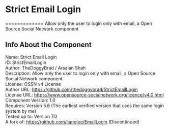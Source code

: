 # Strict Email Login
=============
Allow only the user to login only with email, a Open Source Social Network component

## Info About the Component
Name: Strict Email Login
<br>
ID: StrictEmailLogin
<br>
Author: TheDoggyBrad / Arsalan Shah
<br>
Description: Allow only the user to login only with email, a Open Source Social Network component
<br>
License: OSSN v4 License
<br>
Author URL: https://github.com/thedoggybrad/StrictEmailLogin
<br>
License URL: https://www.opensource-socialnetwork.org/licence/v4.0.html
<br>
Component Version: 1.0
<br>
Requires: Version 5.6 (The earliest verified version that uses the same login system by me)
<br>
Tested up to: Version 7.0
<br>
A fork of: https://github.com/lianglee/EmailLogin (Discontinued)
